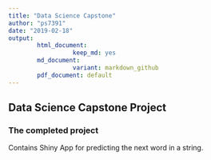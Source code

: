 ```yaml
---
title: "Data Science Capstone"
author: "ps7391"
date: "2019-02-18"
output: 
        html_document:
                  keep_md: yes
        md_document:
                  variant: markdown_github
        pdf_document: default
---
```




## Data Science Capstone Project

### The completed project 
Contains Shiny App for predicting the next word in a string.
